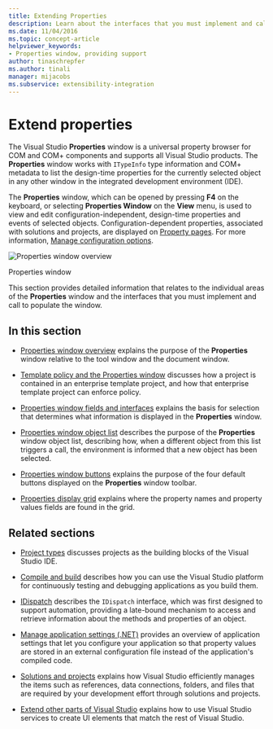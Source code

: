 ```yaml
---
title: Extending Properties
description: Learn about the interfaces that you must implement and call to extend the list of properties in the Visual Studio Properties window.
ms.date: 11/04/2016
ms.topic: concept-article
helpviewer_keywords:
- Properties window, providing support
author: tinaschrepfer
ms.author: tinali
manager: mijacobs
ms.subservice: extensibility-integration
---
```

# Extend properties

The Visual Studio **Properties** window is a universal property browser for COM and COM+ components and supports all Visual Studio products. The **Properties** window works with `ITypeInfo` type information and COM+ metadata to list the design-time properties for the currently selected object in any other window in the integrated development environment (IDE).

 The **Properties** window, which can be opened by pressing **F4** on the keyboard, or selecting **Properties Window** on the **View** menu, is used to view and edit configuration-independent, design-time properties and events of selected objects. Configuration-dependent properties, associated with solutions and projects, are displayed on [Property pages](../../extensibility/internals/property-pages.md). For more information, [Manage configuration options](../../extensibility/internals/managing-configuration-options.md).

 ![Properties window overview](../../extensibility/internals/media/vspropertieswindow.png "vsPropertiesWindow")
 
 Properties window

 This section provides detailed information that relates to the individual areas of the **Properties** window and the interfaces that you must implement and call to populate the window.

## In this section

- [Properties window overview](../../extensibility/internals/properties-window-overview.md) explains the purpose of the **Properties** window relative to the tool window and the document window.

- [Template policy and the Properties window](../../extensibility/internals/template-policy-and-the-properties-window.md) discusses how a project is contained in an enterprise template project, and how that enterprise template project can enforce policy.

- [Properties window fields and interfaces](../../extensibility/internals/properties-window-fields-and-interfaces.md) explains the basis for selection that determines what information is displayed in the **Properties** window.

- [Properties window object list](../../extensibility/internals/properties-window-object-list.md) describes the purpose of the **Properties** window object list, describing how, when a different object from this list triggers a call, the environment is informed that a new object has been selected.

- [Properties window buttons](../../extensibility/internals/properties-window-buttons.md) explains the purpose of the four default buttons displayed on the **Properties** window toolbar.

- [Properties display grid](../../extensibility/internals/properties-display-grid.md) explains where the property names and property values fields are found in the grid.

## Related sections

- [Project types](../../extensibility/internals/project-types.md) discusses projects as the building blocks of the Visual Studio IDE.

- [Compile and build](../../ide/compiling-and-building-in-visual-studio.md) describes how you can use the Visual Studio platform for continuously testing and debugging applications as you build them.

- [IDispatch](/previous-versions/windows/desktop/api/oaidl/nn-oaidl-idispatch) describes the `IDispatch` interface, which was first designed to support automation, providing a late-bound mechanism to access and retrieve information about the methods and properties of an object.

- [Manage application settings (.NET)](../../ide/managing-application-settings-dotnet.md) provides an overview of application settings that let you configure your application so that property values are stored in an external configuration file instead of the application's compiled code.

- [Solutions and projects](../../ide/solutions-and-projects-in-visual-studio.md) explains how Visual Studio efficiently manages the items such as references, data connections, folders, and files that are required by your development effort through solutions and projects.

- [Extend other parts of Visual Studio](/previous-versions/visualstudio/visual-studio-2017/extensibility/extending-other-parts-of-visual-studio) explains how to use Visual Studio services to create UI elements that match the rest of Visual Studio.
